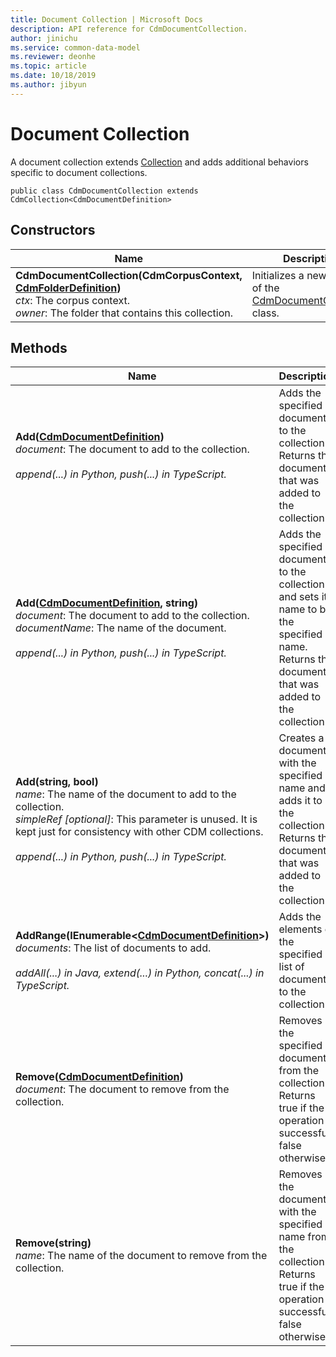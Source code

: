 ```yaml
---
title: Document Collection | Microsoft Docs
description: API reference for CdmDocumentCollection.
author: jinichu
ms.service: common-data-model
ms.reviewer: deonhe 
ms.topic: article
ms.date: 10/18/2019
ms.author: jibyun
---
```


# Document Collection

A document collection extends [Collection](collection.md) and adds additional behaviors specific to document collections.

```
public class CdmDocumentCollection extends CdmCollection<CdmDocumentDefinition>
```

## Constructors
|Name|Description|
|---|---|
|**CdmDocumentCollection(CdmCorpusContext, [CdmFolderDefinition](folder.md))**<br/>*ctx*: The corpus context.<br/>*owner*: The folder that contains this collection.|Initializes a new instance of the [CdmDocumentCollection](documentcollection.md) class.|

## Methods
|Name|Description|Return Type|
|---|---|---|
|**Add([CdmDocumentDefinition](document.md))**<br/>*document*: The document to add to the collection.<br/><br/>*append(...) in Python, push(...) in TypeScript.*|Adds the specified document to the collection. Returns the document that was added to the collection.|[CdmDocumentDefinition](document.md)|
|**Add([CdmDocumentDefinition](document.md), string)**<br/>*document*: The document to add to the collection.<br/>*documentName*: The name of the document.<br/><br/>*append(...) in Python, push(...) in TypeScript.*|Adds the specified document to the collection and sets its name to be the specified name. Returns the document that was added to the collection.|[CdmDocumentDefinition](document.md)|
|**Add(string, bool)**<br/>*name*: The name of the document to add to the collection.<br/>*simpleRef [optional]*: This parameter is unused. It is kept just for consistency with other CDM collections.<br/><br/>*append(...) in Python, push(...) in TypeScript.*|Creates a document with the specified name and adds it to the collection. Returns the document that was added to the collection.|[CdmDocumentDefinition](document.md)|
|**AddRange(IEnumerable\<[CdmDocumentDefinition](document.md)>)**<br/>*documents*: The list of documents to add.<br/><br/>*addAll(...) in Java, extend(...) in Python, concat(...) in TypeScript.*|Adds the elements of the specified list of documents to the collection.|void|
|**Remove([CdmDocumentDefinition](document.md))**<br/>*document*: The document to remove from the collection.|Removes the specified document from the collection. Returns true if the operation is successful, false otherwise.|bool|
|**Remove(string)**<br/>*name*: The name of the document to remove from the collection.|Removes the document with the specified name from the collection. Returns true if the operation is successful, false otherwise.|bool|
